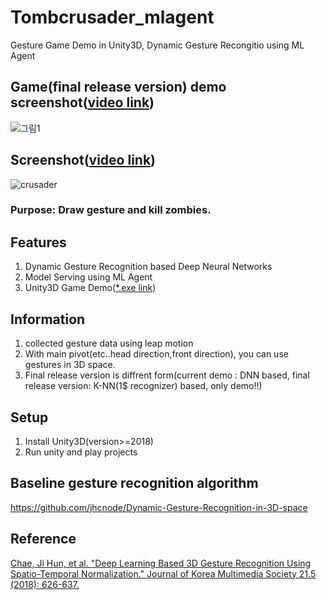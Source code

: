 # Tombcrusader_mlagent
Gesture Game Demo in Unity3D, Dynamic Gesture Recongitio using ML Agent

## Game(final release version) demo screenshot([video link](https://youtu.be/7pMLIZpnmyk))
![그림1](https://user-images.githubusercontent.com/61224394/109665780-e0731b80-7bb1-11eb-8916-f5c9f5092ed9.png)

## Screenshot([video link](https://youtu.be/0TBjoWunp7Y))
![crusader](https://user-images.githubusercontent.com/61224394/109902672-1c0b0400-7cde-11eb-9a7e-9bb70b60c3a7.gif)
### Purpose: Draw gesture and kill zombies.

## Features
1. Dynamic Gesture Recognition based Deep Neural Networks
2. Model Serving using ML Agent
3. Unity3D Game Demo([*.exe link](https://github.com/jhcnode/Tombcrusader_mlagent/releases/download/1.0/Release.zip))

## Information 
1. collected gesture data using leap motion
2. With main pivot(etc..head direction,front direction), you can use gestures in 3D space. 
3. Final release version is diffrent form(current demo : DNN based, final release version: K-NN(1$ recognizer) based, only demo!!) 

## Setup
1. Install Unity3D(version>=2018)
2. Run unity and play projects

## Baseline gesture recognition algorithm
https://github.com/jhcnode/Dynamic-Gesture-Recognition-in-3D-space

## Reference
[Chae, Ji Hun, et al. "Deep Learning Based 3D Gesture Recognition Using Spatio-Temporal Normalization." Journal of Korea Multimedia Society 21.5 (2018): 626-637.](https://www.koreascience.or.kr/article/JAKO201818564288222.page)

